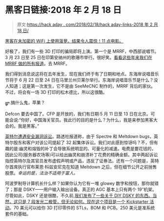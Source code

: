 # 黑客日链接:2018 年 2 月 18 日

> 原文:[https://hack aday . com/2018/02/18/hack aday-links-2018 年 2 月 18 日/](https://hackaday.com/2018/02/18/hackaday-links-february-18-2018/)

[黑客在未加密的 WiFi 上使用菠萝。结果令人震惊！11 点电影。](https://medium.com/matter/heres-why-public-wifi-is-a-public-health-hazard-dd5b8dcb55e6)

好极了，我们有一些 3D 打印的骗局即将上演。第一个是 MRRF，中西部说唱节。3 月 23 日至 25 日在印第安纳州的歌珊市举行。很好笑。[看看这些年来我们在 MRRF 做的所有报道](https://hackaday.com/?s=MRRF)。去 MRRF。

我们得到消息说这将在去年发生，现在我们终于有了日期和地点。东海岸说唱音乐节将于 6 月 22 日至 24 日在马里兰州贝莱尔举行。东海岸说唱音乐节是什么？没人知道；这是第一次发生，它不是由 SeeMeCNC 制作的，MRRF 背后的家伙。不过，将会有一场 3D 打印的松木德比，所以这很酷。

జ్ఞ‌ా.搞什么鬼，苹果？

Defcon 要去中国了。CFP 是开放的，我们有日期:5 月 11 日至 13 日在北京。可能会说:“你好，中国海关官员。我此行的目的是什么？为什么，我是来参加黑客大会的。我是黑客。”

[英特尔遭遇安全漏洞诉讼](https://www.reuters.com/article/us-cyber-intel-lawsuit/intel-hit-with-32-lawsuits-over-security-flaws-idUSKCN1G01KX)。路透社报道称，由于 Spectre 和 Meltdown bugs，英特尔股东和客户对该公司提起了 32 起集体诉讼。我们对此感到惊讶吗？不，但有趣的是:幽灵和熔毁的补丁会导致系统明显的、可量化的减速。电费是要花钱的，因此公司(服务器农场等)可以给出幽灵和崩溃补丁花费的精确金额。其中两起诉讼指控英特尔及其官员发布虚假声明或产品，违反了证券法。还有一个问题是，英特尔首席执行官布莱恩·科兹安尼克在知道 Meltdown 之后，但在细节公开之前抛售股票。*幸运的是，法治不适用于富人。*

阿波罗制导计算机长什么样？如果你认为它有一堆 glowey 数字和按钮，那你就错了；那是 DSKY——用户输入输出设备。真正的 AGC 基本上只有两个 19″机架。尽管如此，DSKY 还是很酷，不久前,[我们发布了一些关于 DIY DSKY 的东西。当然，这只是 7 段发光二极管，但无论如何。](https://hackaday.com/2018/02/02/start-your-apollo-collection-with-an-open-source-dsky/)[现在这个项目是一个 Kickstarter 活动](https://www.kickstarter.com/projects/438986934/open-dsky-apollo-50th-anniversary-make-100)。70 美元可以给你 3D 打印零件的 STLs，BOM 和 PCB。250 美元是准系统套件的基础。